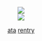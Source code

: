 <div align="center">

![](https://komarev.com/ghpvc/?username=isoru&label=hey+whats+up+hello&style=flat-square&color=lightgray)  
![](https://file.garden/aDT0Ck-AL1_uKJ4P/rentry%20pictures/uke%20abuse)  

[ata](https://izanami.atabook.org/) [rentry](https://rentry.co/prsk)
